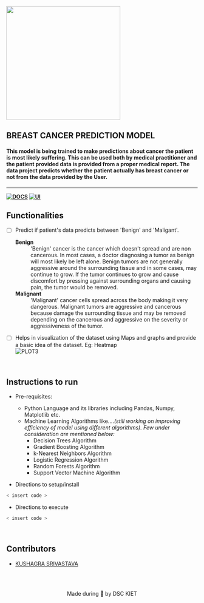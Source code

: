 <p align="left">
	<img width="300" src="https://drive.google.com/uc?export=view&id=1Q-jMna73t3OcGULw_TAi2M786kinOZNZ" />
	<h2 align="left"> BREAST CANCER PREDICTION MODEL </h2>
	<h4 align="left"> This model is being trained to make predictions about cancer the patient is most likely suffering. This can be used both by medical practitioner and the patient provided data is provided from a proper medical report. The data project predicts whether the patient actually has breast cancer or not from the data provided by the User. <h4>
</p>

---
[![DOCS](https://img.shields.io/badge/Documentation-see%20docs-green?style=for-the-badge&logo=appveyor)](INSERT_LINK_FOR_DOCS_HERE) 
  [![UI ](https://img.shields.io/badge/User%20Interface-Link%20to%20UI-orange?style=for-the-badge&logo=appveyor)](INSERT_UI_LINK_HERE)


## Functionalities
- [ ]  Predict if patient's data predicts between 'Benign' and 'Maligant'. <br>      <dl>
	<dt><b>Benign</b></dt><dd>'Benign' cancer is the cancer which doesn't spread and are non cancerous. In most cases, a doctor diagnosing a tumor as benign will most likely be left alone.  Benign tumors are not generally aggressive around the surrounding tissue and in some cases, may continue to grow. If the tumor continues to grow and cause discomfort by pressing against surrounding organs and causing pain, the tumor would be removed.</dd>
	<dt><b>Malignant</b></dt><dd>'Malignant' cancer cells spread across the body making it very dangerous. Malignant tumors are aggressive and cancerous because damage the surrounding tissue and may be removed depending on the cancerous and aggressive on the severity or aggressiveness of the tumor.</dd></dl>
- [ ]  Helps in visualization of the dataset using Maps and graphs and provide a basic idea of the dataset.
	Eg: Heatmap<br>
	![PLOT3](https://user-images.githubusercontent.com/76547274/139423128-89d21ed4-75f1-4c4b-823a-0b8f209406d5.png)


<br>


## Instructions to run

* Pre-requisites:
	-  Python Language and its libraries including Pandas, Numpy, Matplotlib etc.
	-  Machine Learning Algorithms like....<i>(still working on improving efficiency of model using different algorithms). Few under consideration are mentioned below:</i>            <ul>
	   <li> Decision Trees Algorithm</li>
           <li> Gradient Boosting Algorithm</li> 
           <li> k-Nearest Neighbors Algorithm</li>
           <li> Logistic Regression Algorithm</li>
           <li> Random Forests Algorithm</li>
           <li> Support Vector Machine Algorithm</li>
	</ul>

* Directions to setup/install
```bash
< insert code >
```

* Directions to execute

```bash
< insert code >
```

<br>

## Contributors

* <a href="https://github.com/kushagrathisside">KUSHAGRA SRIVASTAVA</a> 



<br>
<br>

<p align="center">
	Made during 🌙 by DSC KIET
</p>
